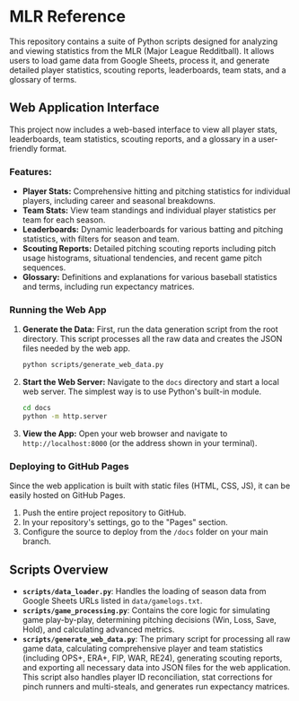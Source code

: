 # MLR Reference

This repository contains a suite of Python scripts designed for analyzing and viewing statistics from the MLR (Major League Redditball). It allows users to load game data from Google Sheets, process it, and generate detailed player statistics, scouting reports, leaderboards, team stats, and a glossary of terms.

## Web Application Interface

This project now includes a web-based interface to view all player stats, leaderboards, team statistics, scouting reports, and a glossary in a user-friendly format.

### Features:
- **Player Stats:** Comprehensive hitting and pitching statistics for individual players, including career and seasonal breakdowns.
- **Team Stats:** View team standings and individual player statistics per team for each season.
- **Leaderboards:** Dynamic leaderboards for various batting and pitching statistics, with filters for season and team.
- **Scouting Reports:** Detailed pitching scouting reports including pitch usage histograms, situational tendencies, and recent game pitch sequences.
- **Glossary:** Definitions and explanations for various baseball statistics and terms, including run expectancy matrices.

### Running the Web App

1.  **Generate the Data:**
    First, run the data generation script from the root directory. This script processes all the raw data and creates the JSON files needed by the web app.
    ```bash
    python scripts/generate_web_data.py
    ```

2.  **Start the Web Server:**
    Navigate to the `docs` directory and start a local web server. The simplest way is to use Python's built-in module.
    ```bash
    cd docs
    python -m http.server
    ```

3.  **View the App:**
    Open your web browser and navigate to `http://localhost:8000` (or the address shown in your terminal).

### Deploying to GitHub Pages

Since the web application is built with static files (HTML, CSS, JS), it can be easily hosted on GitHub Pages.

1.  Push the entire project repository to GitHub.
2.  In your repository's settings, go to the "Pages" section.
3.  Configure the source to deploy from the `/docs` folder on your main branch.

## Scripts Overview

- **`scripts/data_loader.py`**: Handles the loading of season data from Google Sheets URLs listed in `data/gamelogs.txt`.
- **`scripts/game_processing.py`**: Contains the core logic for simulating game play-by-play, determining pitching decisions (Win, Loss, Save, Hold), and calculating advanced metrics.
- **`scripts/generate_web_data.py`**: The primary script for processing all raw game data, calculating comprehensive player and team statistics (including OPS+, ERA+, FIP, WAR, RE24), generating scouting reports, and exporting all necessary data into JSON files for the web application. This script also handles player ID reconciliation, stat corrections for pinch runners and multi-steals, and generates run expectancy matrices.
